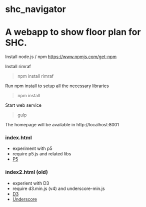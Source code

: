 # shc_navigator

# A webapp to show floor plan for SHC.

Install node.js / npm
https://www.npmjs.com/get-npm


Install rimraf
> npm install rimraf

Run npm install to setup all the necessary libraries
> npm install

Start web service
> gulp

The homepage will be available in http://localhost:8001

### index.html
* experiment with p5
* require p5.js and related libs
* [P5](https://p5js.org/)
	
### index2.html (old)
* experient with D3
* require d3.min.js (v4) and underscore-min.js
* [D3](https://d3js.org/)
* [Underscore](http://underscorejs.org/)
